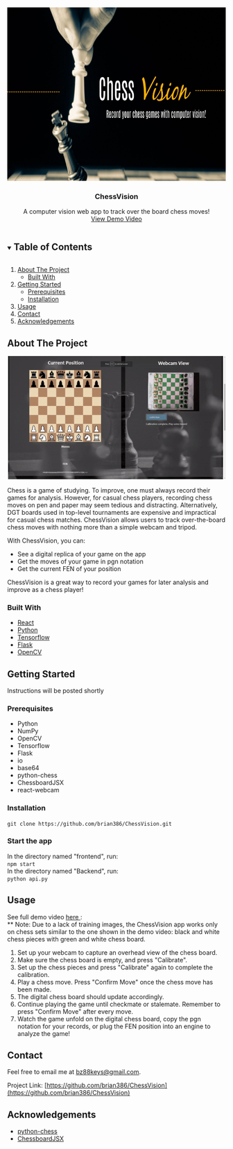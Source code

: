 
<!--
*** Thanks for checking out the Best-README-Template. If you have a suggestion
*** that would make this better, please fork the repo and create a pull request
*** or simply open an issue with the tag "enhancement".
*** Thanks again! Now go create something AMAZING! :D
***
***
***
*** To avoid retyping too much info. Do a search and replace for the following:
*** github_username, repo_name, twitter_handle, email, project_title, project_description
-->



<!-- PROJECT SHIELDS -->
<!--
*** I'm using markdown "reference style" links for readability.
*** Reference links are enclosed in brackets [ ] instead of parentheses ( ).
*** See the bottom of this document for the declaration of the reference variables
*** for contributors-url, forks-url, etc. This is an optional, concise syntax you may use.
*** https://www.markdownguide.org/basic-syntax/#reference-style-links
-->

<!-- PROJECT LOGO -->
<br />
<p align="center">
  <a href="https://github.com/github_username/repo_name">
    <img src="./frontend/src/images/banner3.jpg" alt="Logo" width="800" height="400">
  </a>

  <h3 align="center">ChessVision</h3>

  <p align="center">
    A computer vision web app to track over the board chess moves!
    <br />
    <a href="https://youtu.be/u9i2h12Fraw">View Demo Video</a>
  </p>
</p>



<!-- TABLE OF CONTENTS -->
<details open="open">
  <summary><h2 style="display: inline-block">Table of Contents</h2></summary>
  <ol>
    <li>
      <a href="#about-the-project">About The Project</a>
      <ul>
        <li><a href="#built-with">Built With</a></li>
      </ul>
    </li>
    <li>
      <a href="#getting-started">Getting Started</a>
      <ul>
        <li><a href="#prerequisites">Prerequisites</a></li>
        <li><a href="#installation">Installation</a></li>
      </ul>
    </li>
    <li><a href="#usage">Usage</a></li>
    <li><a href="#contact">Contact</a></li>
    <li><a href="#acknowledgements">Acknowledgements</a></li>
  </ol>
</details>



<!-- ABOUT THE PROJECT -->
## About The Project

![ChessVision demonstration gif](./ImagesForReadme/chessVisionDemo.gif)

Chess is a game of studying. To improve, one must always record their games for analysis. However, for casual chess players, recording chess moves on pen and paper may seem tedious and distracting. Alternatively, DGT boards used in top-level tournaments are expensive and impractical for casual chess matches. ChessVision allows users to track over-the-board chess moves with nothing more than a simple webcam and tripod.

With ChessVision, you can:

-  See a digital replica of your game on the app
-  Get the moves of your game in pgn notation
-  Get the current FEN of your position

ChessVision is a great way to record your games for later analysis and improve as a chess player!

### Built With

* [React](https://reactjs.org/)
* [Python](https://www.python.org/)
* [Tensorflow](https://www.tensorflow.org/)
* [Flask](https://flask.palletsprojects.com/en/2.0.x/)
* [OpenCV](https://opencv.org/)



<!-- GETTING STARTED -->
## Getting Started

Instructions will be posted shortly
### Prerequisites
* Python
* NumPy
* OpenCV
* Tensorflow
* Flask
* io
* base64
* python-chess
* ChessboardJSX
* react-webcam
### Installation

```git clone https://github.com/brian386/ChessVision.git```

### Start the app
In the directory named "frontend", run:
<br/>
```npm start```
<br/>
In the directory named "Backend", run:
<br/>
```python api.py```

<!-- USAGE EXAMPLES -->
## Usage

See full demo video <a href="https://youtu.be/u9i2h12Fraw"> here </a>: 
<br/>
** Note: Due to a lack of training images, the ChessVision app works only on chess sets similar to the one shown in the demo video: black and white chess pieces with green and white chess board. 

1. Set up your webcam to capture an overhead view of the chess board.
2. Make sure the chess board is empty, and press "Calibrate".
3. Set up the chess pieces and press "Calibrate" again to complete the calibration.
4. Play a chess move. Press "Confirm Move" once the chess move has been made.
5. The digital chess board should update accordingly. 
6. Continue playing the game until checkmate or stalemate. Remember to press "Confirm Move" after every move.
7. Watch the game unfold on the digital chess board, copy the pgn notation for your records, or plug the FEN position into an engine to analyze the game!


<!-- CONTACT -->
## Contact

Feel free to email me at bz88keys@gmail.com.

Project Link: [https://github.com/brian386/ChessVision](https://github.com/brian386/ChessVision)



<!-- ACKNOWLEDGEMENTS -->
## Acknowledgements

* [python-chess](https://python-chess.readthedocs.io/en/latest/)
* [ChessboardJSX](https://chessboardjsx.com/)


 
